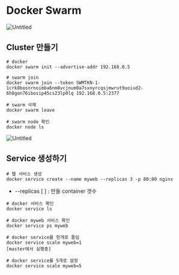 # Docker Swarm
![Untitled](https://user-images.githubusercontent.com/87213815/180646403-8598ebc8-ecd8-465d-9fd4-175ce038ba6d.png)

## Cluster 만들기
```
# docker
docker swarm init --advertise-addr 192.168.0.5

# swarm join
docker swarm join --token SWMTKN-1-1crk8bosnrnoimba6nm8vcjnum0a7sxnyrcqsjmwrut9uoiud2-6h8gon76ibosip45cs23lp0lq 192.168.0.5:2377

# swarm 삭제
docker swarm leave

# swarm node 확인
docker node ls
```
![Untitled](https://user-images.githubusercontent.com/87213815/180646795-3653b4dc-bf66-4e95-a941-60d4948c378a.png)

## Service 생성하기
```
# 웹 서비스 생성
docker service create --name myweb --replicas 3 -p 80:80 nginx
```
* --replicas [ ] : 만들 container 갯수
```
# docker 서비스 확인
docker service ls

# docker myweb 서비스 확인
docker service ps myweb
```
```
# docker service를 한개로 줄임
docker service scale myweb=1
[master에서 실행중]

# docker service를 5개로 설정
docker service scale myweb=5
```
